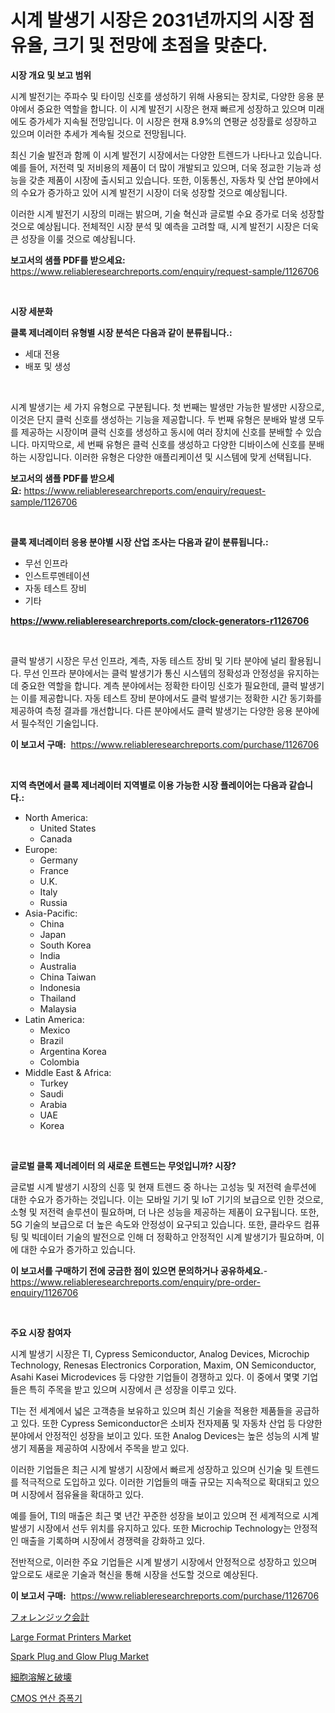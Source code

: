 <p><h1>시계 발생기 시장은 2031년까지의 시장 점유율, 크기 및 전망에 초점을 맞춘다.</h1></p><p><strong>시장 개요 및 보고 범위</strong></p>
<p><p>시계 발전기는 주파수 및 타이밍 신호를 생성하기 위해 사용되는 장치로, 다양한 응용 분야에서 중요한 역할을 합니다. 이 시계 발전기 시장은 현재 빠르게 성장하고 있으며 미래에도 증가세가 지속될 전망입니다. 이 시장은 현재 8.9%의 연평균 성장률로 성장하고 있으며 이러한 추세가 계속될 것으로 전망됩니다.</p><p>최신 기술 발전과 함께 이 시계 발전기 시장에서는 다양한 트렌드가 나타나고 있습니다. 예를 들어, 저전력 및 저비용의 제품이 더 많이 개발되고 있으며, 더욱 정교한 기능과 성능을 갖춘 제품이 시장에 출시되고 있습니다. 또한, 이동통신, 자동차 및 산업 분야에서의 수요가 증가하고 있어 시계 발전기 시장이 더욱 성장할 것으로 예상됩니다.</p><p>이러한 시계 발전기 시장의 미래는 밝으며, 기술 혁신과 글로벌 수요 증가로 더욱 성장할 것으로 예상됩니다. 전체적인 시장 분석 및 예측을 고려할 때, 시계 발전기 시장은 더욱 큰 성장을 이룰 것으로 예상됩니다.</p></p>
<p><strong>보고서의 샘플 PDF를 받으세요:</strong> <a href="https://www.reliableresearchreports.com/enquiry/request-sample/1126706">https://www.reliableresearchreports.com/enquiry/request-sample/1126706</a></p>
<p>&nbsp;</p>
<p><strong>시장 세분화</strong></p>
<p><strong>클록 제너레이터 유형별 시장 분석은 다음과 같이 분류됩니다.:</strong></p>
<p><ul><li>세대 전용</li><li>배포 및 생성</li></ul></p>
<p>&nbsp;</p>
<p><p>시계 발생기는 세 가지 유형으로 구분됩니다. 첫 번째는 발생만 가능한 발생만 시장으로, 이것은 단지 클럭 신호를 생성하는 기능을 제공합니다. 두 번째 유형은 분배와 발생 모두를 제공하는 시장이며 클럭 신호를 생성하고 동시에 여러 장치에 신호를 분배할 수 있습니다. 마지막으로, 세 번째 유형은 클럭 신호를 생성하고 다양한 디바이스에 신호를 분배하는 시장입니다. 이러한 유형은 다양한 애플리케이션 및 시스템에 맞게 선택됩니다.</p></p>
<p><strong>보고서의 샘플 PDF를 받으세요:</strong>&nbsp;<a href="https://www.reliableresearchreports.com/enquiry/request-sample/1126706">https://www.reliableresearchreports.com/enquiry/request-sample/1126706</a></p>
<p>&nbsp;</p>
<p><strong> 클록 제너레이터 응용 분야별 시장 산업 조사는 다음과 같이 분류됩니다.:</strong></p>
<p><ul><li>무선 인프라</li><li>인스트루멘테이션</li><li>자동 테스트 장비</li><li>기타</li></ul></p>
<p><strong><a href="https://www.reliableresearchreports.com/clock-generators-r1126706">https://www.reliableresearchreports.com/clock-generators-r1126706</a></strong></p>
<p>&nbsp;</p>
<p><p>클럭 발생기 시장은 무선 인프라, 계측, 자동 테스트 장비 및 기타 분야에 널리 활용됩니다. 무선 인프라 분야에서는 클럭 발생기가 통신 시스템의 정확성과 안정성을 유지하는 데 중요한 역할을 합니다. 계측 분야에서는 정확한 타이밍 신호가 필요한데, 클럭 발생기는 이를 제공합니다. 자동 테스트 장비 분야에서도 클럭 발생기는 정확한 시간 동기화를 제공하여 측정 결과를 개선합니다. 다른 분야에서도 클럭 발생기는 다양한 응용 분야에서 필수적인 기술입니다.</p></p>
<p><strong>이 보고서 구매:</strong>&nbsp; <a href="https://www.reliableresearchreports.com/purchase/1126706">https://www.reliableresearchreports.com/purchase/1126706</a></p>
<p>&nbsp;</p>
<p><strong>지역 측면에서 클록 제너레이터 지역별로 이용 가능한 시장 플레이어는 다음과 같습니다.:</strong></p>
<p><ul>
    <li>
        North America:
        <ul>
            <li>United States</li>
            <li>Canada</li>
        </ul>
    </li>
    <li>
        Europe:
        <ul>
            <li>Germany</li>
            <li>France</li>
            <li>U.K.</li>
            <li>Italy</li>
            <li>Russia</li>
        </ul>
    </li>
    <li>
        Asia-Pacific:
        <ul>
            <li>China</li>
            <li>Japan</li>
            <li>South Korea</li>
            <li>India</li>
            <li>Australia</li>
            <li>China Taiwan</li>
            <li>Indonesia</li>
            <li>Thailand</li>
            <li>Malaysia</li>
        </ul>
    </li>
    <li>
        Latin America:
        <ul>
            <li>Mexico</li>
            <li>Brazil</li>
            <li>Argentina Korea</li>
            <li>Colombia</li>
        </ul>
    </li>
    <li>
        Middle East & Africa:
        <ul>
            <li>Turkey</li>
            <li>Saudi</li>
            <li>Arabia</li>
            <li>UAE</li>
            <li>Korea</li>
        </ul>
    </li>
    </ul></p>
<p>&nbsp;</p>
<p><strong>글로벌 클록 제너레이터 의 새로운 트렌드는 무엇입니까? 시장?</strong></p>
<p><p>글로벌 시계 발생기 시장의 신흥 및 현재 트렌드 중 하나는 고성능 및 저전력 솔루션에 대한 수요가 증가하는 것입니다. 이는 모바일 기기 및 IoT 기기의 보급으로 인한 것으로, 소형 및 저전력 솔루션이 필요하며, 더 나은 성능을 제공하는 제품이 요구됩니다. 또한, 5G 기술의 보급으로 더 높은 속도와 안정성이 요구되고 있습니다. 또한, 클라우드 컴퓨팅 및 빅데이터 기술의 발전으로 인해 더 정확하고 안정적인 시계 발생기가 필요하며, 이에 대한 수요가 증가하고 있습니다.</p></p>
<p><strong>이 보고서를 구매하기 전에 궁금한 점이 있으면 문의하거나 공유하세요.</strong>- <a href="https://www.reliableresearchreports.com/enquiry/pre-order-enquiry/1126706">https://www.reliableresearchreports.com/enquiry/pre-order-enquiry/1126706</a></p>
<p>&nbsp;</p>
<p><strong>주요 시장 참여자</strong></p>
<p><p>시계 발생기 시장은 TI, Cypress Semiconductor, Analog Devices, Microchip Technology, Renesas Electronics Corporation, Maxim, ON Semiconductor, Asahi Kasei Microdevices 등 다양한 기업들이 경쟁하고 있다. 이 중에서 몇몇 기업들은 특히 주목을 받고 있으며 시장에서 큰 성장을 이루고 있다.</p><p>TI는 전 세계에서 넓은 고객층을 보유하고 있으며 최신 기술을 적용한 제품들을 공급하고 있다. 또한 Cypress Semiconductor은 소비자 전자제품 및 자동차 산업 등 다양한 분야에서 안정적인 성장을 보이고 있다. 또한 Analog Devices는 높은 성능의 시계 발생기 제품을 제공하여 시장에서 주목을 받고 있다.</p><p>이러한 기업들은 최근 시계 발생기 시장에서 빠르게 성장하고 있으며 신기술 및 트렌드를 적극적으로 도입하고 있다. 이러한 기업들의 매출 규모는 지속적으로 확대되고 있으며 시장에서 점유율을 확대하고 있다.</p><p>예를 들어, TI의 매출은 최근 몇 년간 꾸준한 성장을 보이고 있으며 전 세계적으로 시계 발생기 시장에서 선두 위치를 유지하고 있다. 또한 Microchip Technology는 안정적인 매출을 기록하며 시장에서 경쟁력을 강화하고 있다.</p><p>전반적으로, 이러한 주요 기업들은 시계 발생기 시장에서 안정적으로 성장하고 있으며 앞으로도 새로운 기술과 혁신을 통해 시장을 선도할 것으로 예상된다.</p></p>
<p><strong>이 보고서 구매:</strong>&nbsp;&nbsp;<a href="https://www.reliableresearchreports.com/purchase/1126706">https://www.reliableresearchreports.com/purchase/1126706</a></p>
<p><p><a href="https://github.com/xnljig2898992/Market-Research-Report-List-1/blob/main/756212026493.md">フォレンジック会計</a></p><p><a href="https://github.com/Glendatilghmankmgz0rbhwpy/Market-Research-Report-List-2/blob/main/large-format-printers-market.md">Large Format Printers Market</a></p><p><a href="https://github.com/dx0328/Market-Research-Report-List-2/blob/main/spark-plug-and-glow-plug-market.md">Spark Plug and Glow Plug Market</a></p><p><a href="https://github.com/ReyesKohler20231/Market-Research-Report-List-1/blob/main/761299626492.md">細胞溶解と破壊</a></p><p><a href="https://github.com/fernandotryO5lson96765/Market-Research-Report-List-1/blob/main/699807624581.md">CMOS 연산 증폭기</a></p></p>